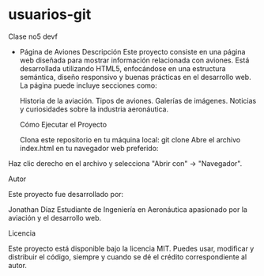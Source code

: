 # usuarios-git
Clase no5 devf

- Página de Aviones
Descripción
Este proyecto consiste en una página web diseñada para mostrar información relacionada con aviones. Está desarrollada utilizando HTML5, enfocándose en una estructura semántica, diseño responsivo y buenas prácticas en el desarrollo web.
La página puede incluye secciones como:

    Historia de la aviación.
    Tipos de aviones.
    Galerías de imágenes.
    Noticias y curiosidades sobre la industria aeronáutica.
    
    Cómo Ejecutar el Proyecto

    Clona este repositorio en tu máquina local:
git clone <URL-del-repositorio>
Abre el archivo index.html en tu navegador web preferido:

Haz clic derecho en el archivo y selecciona "Abrir con" -> "Navegador".

Autor

Este proyecto fue desarrollado por:

Jonathan Díaz
Estudiante de Ingeniería en Aeronáutica apasionado por la aviación y el desarrollo web.

Licencia

Este proyecto está disponible bajo la licencia MIT. Puedes usar, modificar y distribuir el código, siempre y cuando se dé el crédito correspondiente al autor.